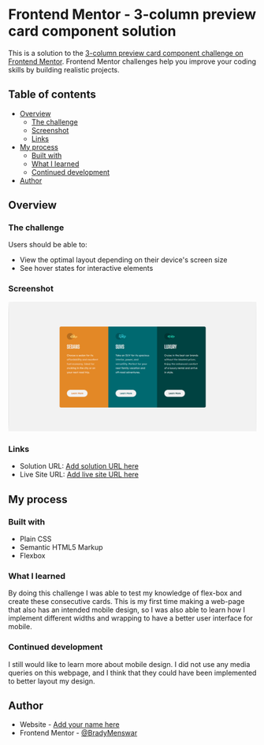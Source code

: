 # Frontend Mentor - 3-column preview card component solution

This is a solution to the [3-column preview card component challenge on Frontend Mentor](https://www.frontendmentor.io/challenges/3column-preview-card-component-pH92eAR2-). Frontend Mentor challenges help you improve your coding skills by building realistic projects. 

## Table of contents

- [Overview](#overview)
  - [The challenge](#the-challenge)
  - [Screenshot](#screenshot)
  - [Links](#links)
- [My process](#my-process)
  - [Built with](#built-with)
  - [What I learned](#what-i-learned)
  - [Continued development](#continued-development)
- [Author](#author)

## Overview

### The challenge

Users should be able to:

- View the optimal layout depending on their device's screen size
- See hover states for interactive elements

### Screenshot

![](./WebpageSS.png)

### Links

- Solution URL: [Add solution URL here](https://your-solution-url.com)
- Live Site URL: [Add live site URL here](https://your-live-site-url.com)

## My process

### Built with
- Plain CSS
- Semantic HTML5 Markup
- Flexbox

### What I learned

By doing this challenge I was able to test my knowledge of flex-box and create these consecutive cards. This is my first time making a web-page that also has an intended mobile design, so I was also able to learn how I implement different widths and wrapping to have a better user interface for mobile.

### Continued development

I still would like to learn more about mobile design. I did not use any media queries on this webpage, and I think that they could have been implemented to better layout my design.

## Author

- Website - [Add your name here](https://www.your-site.com)
- Frontend Mentor - [@BradyMenswar](https://www.frontendmentor.io/profile/bradymenswar)
